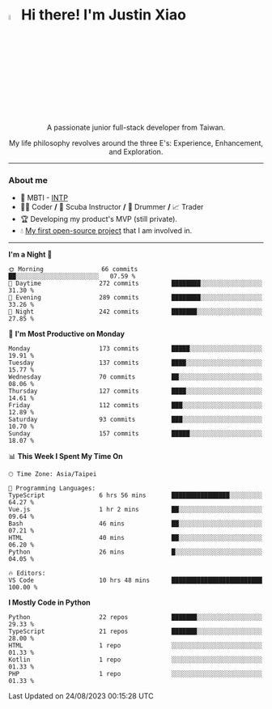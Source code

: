 # <img src="https://media.giphy.com/media/hvRJCLFzcasrR4ia7z/giphy.gif" width="5%">Hi there! I'm Justin Xiao
<p align="center">A passionate junior full-stack developer from Taiwan.  </p>
<p align="center">My life philosophy revolves around the three E's: Experience, Enhancement, and Exploration.</p>

---
### About me
- 👀 MBTI - [INTP](https://www.16personalities.com/intp-personality)
- 👨‍💻 Coder **/** 🤿 Scuba Instructor **/** 🥁 Drummer **/** 📈 Trader
- 🏆 Developing my product's MVP (still private).
- 💧 [My first open-source project](https://github.com/Game-as-a-Service/Game-Lobby-Web) that I am involved in.

---
<!--START_SECTION:waka-->
**I'm a Night 🦉** 

```text
🌞 Morning                66 commits          ██░░░░░░░░░░░░░░░░░░░░░░░   07.59 % 
🌆 Daytime                272 commits         ████████░░░░░░░░░░░░░░░░░   31.30 % 
🌃 Evening                289 commits         ████████░░░░░░░░░░░░░░░░░   33.26 % 
🌙 Night                  242 commits         ███████░░░░░░░░░░░░░░░░░░   27.85 % 
```
📅 **I'm Most Productive on Monday** 

```text
Monday                   173 commits         █████░░░░░░░░░░░░░░░░░░░░   19.91 % 
Tuesday                  137 commits         ████░░░░░░░░░░░░░░░░░░░░░   15.77 % 
Wednesday                70 commits          ██░░░░░░░░░░░░░░░░░░░░░░░   08.06 % 
Thursday                 127 commits         ████░░░░░░░░░░░░░░░░░░░░░   14.61 % 
Friday                   112 commits         ███░░░░░░░░░░░░░░░░░░░░░░   12.89 % 
Saturday                 93 commits          ███░░░░░░░░░░░░░░░░░░░░░░   10.70 % 
Sunday                   157 commits         █████░░░░░░░░░░░░░░░░░░░░   18.07 % 
```


📊 **This Week I Spent My Time On** 

```text
🕑︎ Time Zone: Asia/Taipei

💬 Programming Languages: 
TypeScript               6 hrs 56 mins       ████████████████░░░░░░░░░   64.27 % 
Vue.js                   1 hr 2 mins         ██░░░░░░░░░░░░░░░░░░░░░░░   09.64 % 
Bash                     46 mins             ██░░░░░░░░░░░░░░░░░░░░░░░   07.21 % 
HTML                     40 mins             ██░░░░░░░░░░░░░░░░░░░░░░░   06.20 % 
Python                   26 mins             █░░░░░░░░░░░░░░░░░░░░░░░░   04.05 % 

🔥 Editors: 
VS Code                  10 hrs 48 mins      █████████████████████████   100.00 % 
```

**I Mostly Code in Python** 

```text
Python                   22 repos            ███████░░░░░░░░░░░░░░░░░░   29.33 % 
TypeScript               21 repos            ███████░░░░░░░░░░░░░░░░░░   28.00 % 
HTML                     1 repo              ░░░░░░░░░░░░░░░░░░░░░░░░░   01.33 % 
Kotlin                   1 repo              ░░░░░░░░░░░░░░░░░░░░░░░░░   01.33 % 
PHP                      1 repo              ░░░░░░░░░░░░░░░░░░░░░░░░░   01.33 % 
```




 Last Updated on 24/08/2023 00:15:28 UTC
<!--END_SECTION:waka-->
